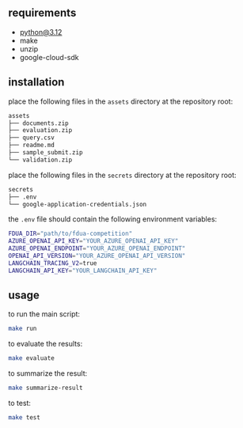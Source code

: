 ## requirements
- python@3.12
- make
- unzip
- google-cloud-sdk

## installation

place the following files in the `assets` directory at the repository root:

```bash
assets
├── documents.zip
├── evaluation.zip
├── query.csv
├── readme.md
├── sample_submit.zip
└── validation.zip
```

place the following files in the `secrets` directory at the repository root:

```bash
secrets
├── .env
└── google-application-credentials.json
```

the `.env` file should contain the following environment variables:
```bash
FDUA_DIR="path/to/fdua-competition"
AZURE_OPENAI_API_KEY="YOUR_AZURE_OPENAI_API_KEY"
AZURE_OPENAI_ENDPOINT="YOUR_AZURE_OPENAI_ENDPOINT"
OPENAI_API_VERSION="YOUR_AZURE_OPENAI_API_VERSION"
LANGCHAIN_TRACING_V2=true
LANGCHAIN_API_KEY="YOUR_LANGCHAIN_API_KEY"
```

## usage
to run the main script:
```bash
make run
```

to evaluate the results:
```bash
make evaluate
```

to summarize the result:
```bash
make summarize-result
```

to test:
```bash
make test
```
